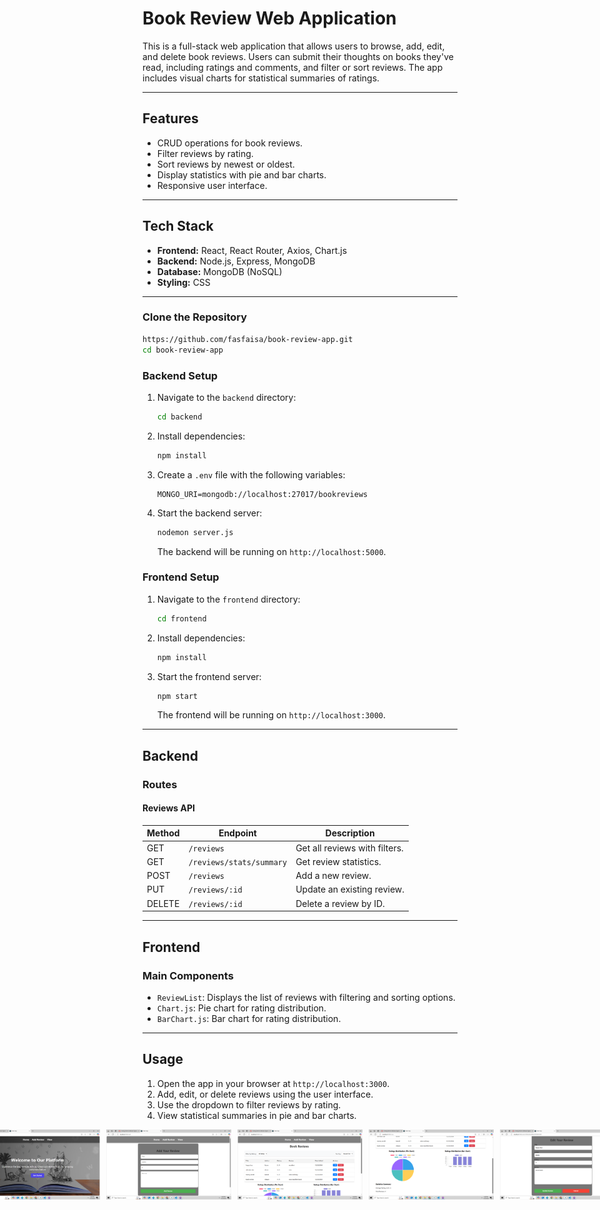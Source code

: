 
# Book Review Web Application

This is a full-stack web application that allows users to browse, add, edit, and delete book reviews. Users can submit their thoughts on books they've read, including ratings and comments, and filter or sort reviews. The app includes visual charts for statistical summaries of ratings.

---

## Features
- CRUD operations for book reviews.
- Filter reviews by rating.
- Sort reviews by newest or oldest.
- Display statistics with pie and bar charts.
- Responsive user interface.

---

## Tech Stack
- **Frontend:** React, React Router, Axios, Chart.js
- **Backend:** Node.js, Express, MongoDB
- **Database:** MongoDB (NoSQL)
- **Styling:** CSS

---



### Clone the Repository
```bash
https://github.com/fasfaisa/book-review-app.git
cd book-review-app
```

### Backend Setup
1. Navigate to the `backend` directory:
   ```bash
   cd backend
   ```
2. Install dependencies:
   ```bash
   npm install
   ```
3. Create a `.env` file with the following variables:
   ```env
   MONGO_URI=mongodb://localhost:27017/bookreviews
   ```
4. Start the backend server:
   ```bash
   nodemon server.js
   ```
   The backend will be running on `http://localhost:5000`.

### Frontend Setup
1. Navigate to the `frontend` directory:
   ```bash
   cd frontend
   ```
2. Install dependencies:
   ```bash
   npm install
   ```
3. Start the frontend server:
   ```bash
   npm start
   ```
   The frontend will be running on `http://localhost:3000`.

---

## Backend

### Routes

#### Reviews API
| Method | Endpoint                   | Description                      |
|--------|----------------------------|----------------------------------|
| GET    | `/reviews`                | Get all reviews with filters.    |
| GET    | `/reviews/stats/summary`  | Get review statistics.           |
| POST   | `/reviews`                | Add a new review.                |
| PUT    | `/reviews/:id`            | Update an existing review.       |
| DELETE | `/reviews/:id`            | Delete a review by ID.           |

---

## Frontend

### Main Components
- `ReviewList`: Displays the list of reviews with filtering and sorting options.
- `Chart.js`: Pie chart for rating distribution.
- `BarChart.js`: Bar chart for rating distribution.

---

## Usage
1. Open the app in your browser at `http://localhost:3000`.
2. Add, edit, or delete reviews using the user interface.
3. Use the dropdown to filter reviews by rating.
4. View statistical summaries in pie and bar charts.


<div style="display: flex; justify-content: center; align-items: center; gap: 10px;">
  <img alt="Screenshot 1" width="200" src="Screenshot (366).png">
  <img alt="Screenshot 2" width="200" src="Screenshot (367).png">
  <img alt="Screenshot 3" width="200" src="Screenshot (368).png">
  <img alt="Screenshot 4" width="200" src="Screenshot (369).png">
  <img alt="Screenshot 5" width="200" src="Screenshot (370).png">
</div>
